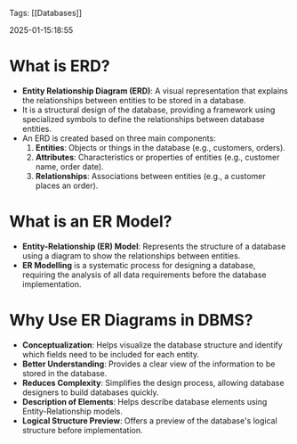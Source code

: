 
Tags: [[Databases]]

2025-01-15:18:55

# What is ERD?

- **Entity Relationship Diagram (ERD)**: A visual representation that explains the relationships between entities to be stored in a database.
- It is a structural design of the database, providing a framework using specialized symbols to define the relationships between database entities.
- An ERD is created based on three main components:
  1. **Entities**: Objects or things in the database (e.g., customers, orders).
  2. **Attributes**: Characteristics or properties of entities (e.g., customer name, order date).
  3. **Relationships**: Associations between entities (e.g., a customer places an order).
# What is an ER Model?

- **Entity-Relationship (ER) Model**: Represents the structure of a database using a diagram to show the relationships between entities.
- **ER Modelling** is a systematic process for designing a database, requiring the analysis of all data requirements before the database implementation.

# Why Use ER Diagrams in DBMS?

- **Conceptualization**: Helps visualize the database structure and identify which fields need to be included for each entity.
- **Better Understanding**: Provides a clear view of the information to be stored in the database.
- **Reduces Complexity**: Simplifies the design process, allowing database designers to build databases quickly.
- **Description of Elements**: Helps describe database elements using Entity-Relationship models.
- **Logical Structure Preview**: Offers a preview of the database's logical structure before implementation.


